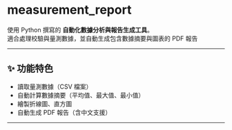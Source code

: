 # measurement_report

使用 Python 撰寫的 **自動化數據分析與報告生成工具**。  
適合處理校驗與量測數據，並自動生成包含數據摘要與圖表的 PDF 報告  

---

## ✨ 功能特色
- 讀取量測數據（CSV 檔案）
- 自動計算數據摘要（平均值、最大值、最小值）
- 繪製折線圖、直方圖
- 自動生成 PDF 報告（含中文支援）

---
